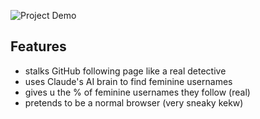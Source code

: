 

![Project Demo](https://giffiles.alphacoders.com/183/183893.gif)


## Features 
- stalks GitHub following page like a real detective 
- uses Claude's AI brain to find feminine usernames 
- gives u the % of feminine usernames they follow (real)
- pretends to be a normal browser (very sneaky kekw)

